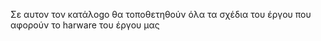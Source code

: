 
Σε αυτον τον κατάλogo θα τοποθετηθούν όλα τα σχέδια του έργου που αφορούν το harware του έργου μας
